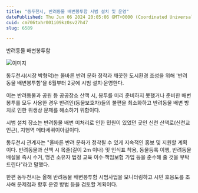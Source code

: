 ```yaml
---
title: "동두천시, 반려동물 배변봉투함 시범 설치 및 운영"
datePublished: Thu Jun 06 2024 20:05:06 GMT+0000 (Coordinated Universal Time)
cuid: cm706txhr001i09kz0sv27h47
slug: 6589

---
```



반려동물 배변봉투함

![이미지](https://cdn.hashnode.com/res/hashnode/image/upload/v1739260558768/b915b6e3-9c4f-4ada-9835-41b498fbe9c4.jpeg)

동두천시(시장 박형덕)는 올바른 반려 문화 정착과 깨끗한 도시환경 조성을 위해 '반려동물 배변봉투함'을 6월부터 2곳에 시범 설치·운영한다.

이는 반려동물과 공원 등 공공장소 산책 시, 봉투를 미리 준비하지 못했거나 준비한 배변봉투를 모두 사용한 경우 반려인(동물보호자)들의 불편을 최소화하고 반려동물 배변 방치로 인한 위생상 문제를 해소하기 위함이다.

시범 설치 장소는 반려동물 배변 미처리로 인한 민원이 있었던 곳인 신천 산책로(신천교 인근), 지행역 메타세쿼이아길이다.

동두천시 관계자는 "올바른 반려 문화가 정착될 수 있게 지속적인 홍보 및 지원할 계획이다. 반려동물과 산책 시 목줄(길이 2m 이내) 및 인식표 착용, 동물등록 이행, 반려동물 배설물 즉시 수거, 맹견 소유자 법정 교육 이수·책임보험 가입 등을 준수해 줄 것을 부탁드린다"라고 말했다.

한편 동두천시는 올해 반려동물 배변봉투함 시범사업을 모니터링하고 시민 호응도를 조사해 문제점과 향후 운영 방법 등을 검토할 계획이다.